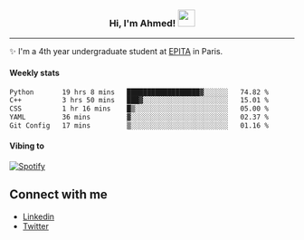 <!-- Heading -->
<h3 align="center"> Hi, I'm Ahmed! <img src = "https://raw.githubusercontent.com/MartinHeinz/MartinHeinz/master/wave.gif" width = 30px></h3>

<!-- About section -->
---
✨ I'm a 4th year undergraduate student at <a href="https://www.epita.fr/en/">EPITA</a> in Paris.

<h4 align ="left"> Weekly stats </h4>

<!--START_SECTION:waka-->

```txt
Python       19 hrs 8 mins   ██████████████████▓░░░░░░   74.82 %
C++          3 hrs 50 mins   ███▓░░░░░░░░░░░░░░░░░░░░░   15.01 %
CSS          1 hr 16 mins    █▒░░░░░░░░░░░░░░░░░░░░░░░   05.00 %
YAML         36 mins         ▓░░░░░░░░░░░░░░░░░░░░░░░░   02.37 %
Git Config   17 mins         ▒░░░░░░░░░░░░░░░░░░░░░░░░   01.16 %
```

<!--END_SECTION:waka-->

<h4 align ="left">Vibing to</h4>

[![Spotify](https://novatorem-ten-lyart.vercel.app/api/spotify)](https://open.spotify.com/user/31knevkvll66tzc3gqtoi6ngjbre)

<!-- Connect section -->

## Connect with me
  * <a href="https://www.linkedin.com/in/ahmed-hassayoune">Linkedin</a>
  * <a href="https://twitter.com/Ahmedhassaaa">Twitter</a>

<!-- Connect section: END -->
